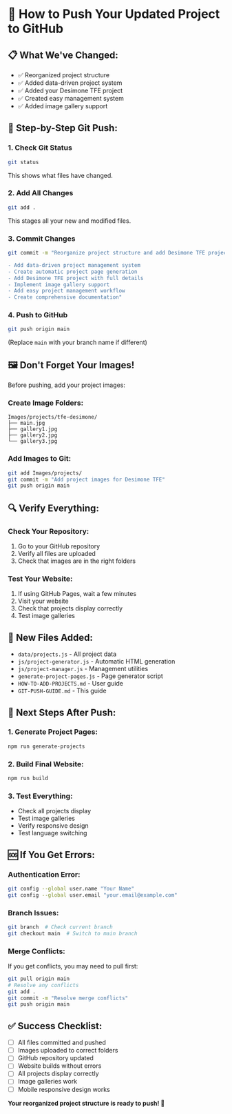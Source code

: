 # 🚀 How to Push Your Updated Project to GitHub

## 📋 **What We've Changed:**
- ✅ Reorganized project structure
- ✅ Added data-driven project system
- ✅ Added your Desimone TFE project
- ✅ Created easy management system
- ✅ Added image gallery support

## 🔧 **Step-by-Step Git Push:**

### **1. Check Git Status**
```bash
git status
```
This shows what files have changed.

### **2. Add All Changes**
```bash
git add .
```
This stages all your new and modified files.

### **3. Commit Changes**
```bash
git commit -m "Reorganize project structure and add Desimone TFE project

- Add data-driven project management system
- Create automatic project page generation
- Add Desimone TFE project with full details
- Implement image gallery support
- Add easy project management workflow
- Create comprehensive documentation"
```

### **4. Push to GitHub**
```bash
git push origin main
```
(Replace `main` with your branch name if different)

## 🖼️ **Don't Forget Your Images!**

Before pushing, add your project images:

### **Create Image Folders:**
```
Images/projects/tfe-desimone/
├── main.jpg
├── gallery1.jpg
├── gallery2.jpg
└── gallery3.jpg
```

### **Add Images to Git:**
```bash
git add Images/projects/
git commit -m "Add project images for Desimone TFE"
git push origin main
```

## 🔍 **Verify Everything:**

### **Check Your Repository:**
1. Go to your GitHub repository
2. Verify all files are uploaded
3. Check that images are in the right folders

### **Test Your Website:**
1. If using GitHub Pages, wait a few minutes
2. Visit your website
3. Check that projects display correctly
4. Test image galleries

## 📁 **New Files Added:**
- `data/projects.js` - All project data
- `js/project-generator.js` - Automatic HTML generation
- `js/project-manager.js` - Management utilities
- `generate-project-pages.js` - Page generator script
- `HOW-TO-ADD-PROJECTS.md` - User guide
- `GIT-PUSH-GUIDE.md` - This guide

## 🎯 **Next Steps After Push:**

### **1. Generate Project Pages:**
```bash
npm run generate-projects
```

### **2. Build Final Website:**
```bash
npm run build
```

### **3. Test Everything:**
- Check all projects display
- Test image galleries
- Verify responsive design
- Test language switching

## 🆘 **If You Get Errors:**

### **Authentication Error:**
```bash
git config --global user.name "Your Name"
git config --global user.email "your.email@example.com"
```

### **Branch Issues:**
```bash
git branch  # Check current branch
git checkout main  # Switch to main branch
```

### **Merge Conflicts:**
If you get conflicts, you may need to pull first:
```bash
git pull origin main
# Resolve any conflicts
git add .
git commit -m "Resolve merge conflicts"
git push origin main
```

## ✅ **Success Checklist:**
- [ ] All files committed and pushed
- [ ] Images uploaded to correct folders
- [ ] GitHub repository updated
- [ ] Website builds without errors
- [ ] All projects display correctly
- [ ] Image galleries work
- [ ] Mobile responsive design works

**Your reorganized project structure is ready to push! 🚀**